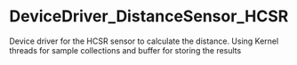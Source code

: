 # DeviceDriver_DistanceSensor_HCSR

Device driver for the HCSR sensor to calculate the distance. Using Kernel threads for sample collections and buffer for storing the results
